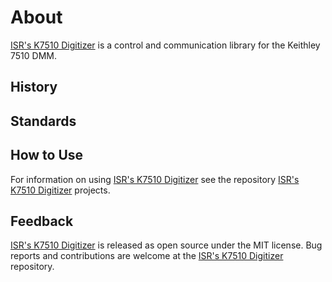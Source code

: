 # About

[ISR's K7510 Digitizer] is a control and communication library for the Keithley 7510 DMM. 

## History

## Standards

## How to Use

For information on using [ISR's K7510 Digitizer] see the repository [ISR's K7510 Digitizer] projects.

## Feedback

[ISR's K7510 Digitizer] is released as open source under the MIT license.
Bug reports and contributions are welcome at the [ISR's K7510 Digitizer] repository.

[ISR's K7510 Digitizer]: https://github.com/atecoder/dn.vi.tcp/k7510
